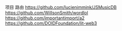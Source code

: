 

 项目
 路由 https://github.com/lucienimmink/JSMusicDB
 https://github.com/WillsonSmith/wordlol
 https://github.com/importantimport/a2
 https://github.com/DOIDFoundation/lit-web3
